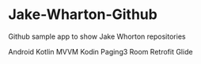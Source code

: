 # Jake-Wharton-Github

Github sample app to show Jake Whorton repositories

Android Kotlin MVVM Kodin Paging3 Room Retrofit Glide
